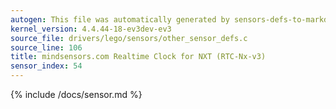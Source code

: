 ```yaml
---
autogen: This file was automatically generated by sensors-defs-to-markdown.py
kernel_version: 4.4.44-18-ev3dev-ev3
source_file: drivers/lego/sensors/other_sensor_defs.c
source_line: 106
title: mindsensors.com Realtime Clock for NXT (RTC-Nx-v3)
sensor_index: 54
---
```


{% include /docs/sensor.md %}
